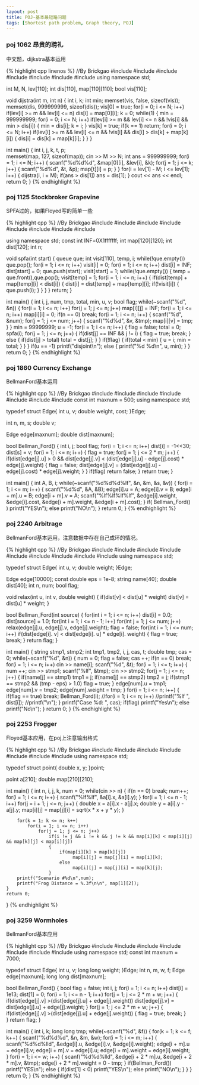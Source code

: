 ```yaml
---
layout: post
title: POJ-基本最短路问题
tags: [Shortest path problem, Graph theory, POJ]
---
```


### poj 1062 昂贵的聘礼

中文题，dijkstra基本运用

{% highlight cpp linenos %}
//By Brickgao
#include <iostream>
#include <cstdio>
#include <cstring>
#include <cmath>
#include <cstdlib>
#include <algorithm>
#include <vector>
using namespace std;

int M, N, lev[110];
int dis[110], map[110][110];
bool vis[110];

void dijstra(int m, int n)
{
    int i, k;
    int min;
    memset(vis, false, sizeof(vis));
    memset(dis, 999999999, sizeof(dis));
    vis[0] = true;
    for(i = 0; i <= N; i++)
        if(lev[i] >= m && lev[i] <= n)
            dis[i] = map[0][i];
    k = 0;
    while(1)
    {
        min = 999999999;
        for(i = 0; i <= N; i++)
            if(lev[i] >= m && lev[i] <= n && !vis[i] && min > dis[i])
            {
                min = dis[i];
                k = i;
            }
        vis[k] = true;
        if(k == 1)
            return;
        for(i = 0; i <= N; i++)
            if(lev[i] >= m && lev[i] <= n && !vis[i] && dis[i] > dis[k] + map[k][i])
            {
                dis[i] = dis[k] + map[k][i];
            }
    }
}

int main()
{
    int i, j, k, t, p;                                                                                                                                          
    memset(map, 127, sizeof(map));
    cin >> M >> N;
    int ans = 999999999;
    for(i = 1; i <= N; i++)
    {
        scanf("%d%d%d", &map[0][i], &lev[i], &k);
        for(j = 1; j <= k; j++)
        {
            scanf("%d%d", &t, &p);
            map[t][i] = p;
        }
    }
    for(i = lev[1] - M; i <= lev[1]; i++)
    {
        dijstra(i, i + M);
        if(ans > dis[1])
            ans = dis[1];
    }
    cout << ans << endl;
    return 0;
}
{% endhighlight %}

### poj 1125 Stockbroker Grapevine

SPFA过的，如果Floyed写的简单一些

{% highlight cpp %}
//By Brickgao
#include <iostream>
#include <cstdio>
#include <cstring>
#include <cmath>
#include <cstdlib>
#include <algorithm>
#include <vector>
#include <queue>

using namespace std;
const int INF=0X1fffffff;
int map[120][120];
int dist[120];
int n;

void spfa(int start)
{
	queue <int> que;
	int visit[110], temp, i;
	while(!que.empty())
		que.pop();
	for(i = 1; i <= n; i++) visit[i] = 0;
	for(i = 1; i <= n; i++)
		dist[i] = INF;
	dist[start] = 0;
	que.push(start);
	visit[start] = 1;
	while(!que.empty())
	{
		temp = que.front(),que.pop();
		visit[temp] = 1;
		for(i = 1; i <= n; i++)
		{
			if(dist[temp] + map[temp][i] < dist[i])
			{
				dist[i] = dist[temp] + map[temp][i];
				if(!visit[i])
				{
					que.push(i);
				}
			}
		}
	}
	return;
}

int main()
{
	int i, j, num, tmp, total, min, u, v;
	bool flag;
	while(~scanf("%d", &n))
	{
		for(i = 1; i <= n; i++)
			for(j = 1; j <= n; j++)
				map[i][j] = INF;
		for(i = 1; i <= n; i++)
			map[i][i] = 0;
		if(n == 0) break;
		for(i = 1; i <= n; i++)
		{
			scanf("%d", &num);
			for(j = 1; j <= num; j++)
			{
				scanf("%d%d", &v, &tmp);
				map[i][v] = tmp;
			}
		}
		min = 99999999;
		u = -1;
		for(i = 1; i <= n; i++)
		{
			flag = false;
			total = 0;
			spfa(i);
			for(j = 1; j <= n; j++)
			{
				if(dist[j] == INF && j != i)
				{
					flag = true;
					break;
				}
				else
				{
					if(dist[j] > total)
						total = dist[j];
				}
			}
			if(!flag)
			{
				if(total < min)
				{
					u = i;
					min = total;
				}
			}
		}
		if(u == -1) printf("disjoint\n");
		else
		{
			printf("%d %d\n", u, min);
		}
	}
    return 0;
}
{% endhighlight %}

### poj 1860 Currency Exchange

BellmanFord基本运用

{% highlight cpp %}
//By Brickgao
#include <iostream>
#include <cstdio>
#include <cstring>
#include <cmath>
#include <cstdlib>
#include <algorithm>
#include <vector>
const int maxnum = 500;
using namespace std;

typedef struct Edge{
	int u, v;
	double weight, cost;
}Edge;

int n, m, s;
double v;

Edge edge[maxnum];
double dist[maxnum];

bool Bellman_Ford()
{
	int i, j;
	bool flag;
	for(i = 1; i <= n; i++)
		dist[i] = -1<<30;
	dist[s] = v;
	for(i = 1; i <= n; i++)
	{
	    flag = true;
		for(j = 1; j <= 2 * m; j++)
		{
		    if(dist[edge[j].u] > 0 && dist[edge[j].v] < (dist[edge[j].u] - edge[j].cost) * edge[j].weight)
		    {
                flag = false;
                dist[edge[j].v] = (dist[edge[j].u] - edge[j].cost) * edge[j].weight;
		    }
		}
		if(flag)   return false;
	}
    return true;
}

int main()
{
	int A, B, i;
	while(~scanf("%d%d%d%lf", &n, &m, &s, &v))
	{
		for(i = 1; i <= m; i++)
		{
		    scanf("%d%d", &A, &B);
			edge[i].u = A; edge[i].v = B;
			edge[i + m].u = B; edge[i + m].v = A;
			scanf("%lf%lf%lf%lf", &edge[i].weight, &edge[i].cost, &edge[i + m].weight, &edge[i + m].cost);
		}
		if( Bellman_Ford() ) printf("YES\n");
		else
            printf("NO\n");
    }
    return 0;
}
{% endhighlight %}

### poj 2240 Arbitrage

BellmanFord基本运用，注意数据中存在自己成环的情况。

{% highlight cpp %}
//By Brickgao
#include <iostream>
#include <cstdio>
#include <cstring>
#include <cmath>
#include <cstdlib>
#include <algorithm>
#include <vector>
#include <string>
#include <queue>
using namespace std;

typedef struct Edge{
	int u, v;
	double weight;
}Edge;

Edge edge[10000];
const double eps = 1e-8;
string name[40];
double dist[40];
int n, num;
bool flag;

void relax(int u, int v, double weight)
{
	if(dist[v] < dist[u] * weight)
		dist[v] = dist[u] * weight;
}

bool Bellman_Ford(int source)
{
	for(int i = 1; i <= n; i++)
		dist[i] = 0.0;
    dist[source] = 1.0;
	for(int i = 1; i <= n - 1; i++)
		for(int j = 1; j <= num; j++)
			relax(edge[j].u, edge[j].v, edge[j].weight);
	flag = false;
	for(int i = 1; i <= num; i++)
		if(dist[edge[i]. v] < dist[edge[i]. u] * edge[i]. weight)
		{
			flag = true;
			break;
		}
	return flag;
}

int main()
{
	string stmp1, stmp2;
	int tmp1, tmp2, i, j, cas, t;
	double tmp;
	cas = 0;
	while(~scanf("%d", &n))
	{
		num = 0;
		flag = false;
		cas ++;
		if(n == 0) break;
		for(i = 1; i <= n; i++)
			cin >> name[i];
		scanf("%d", &t);
		for(i = 1; i <= t; i++)
		{
			num ++;
			cin >> stmp1;
			scanf("%lf", &tmp);
			cin >> stmp2;
			for(j = 1; j <= n; j++)
			{
				if(name[j] == stmp1) tmp1 = j;
				if(name[j] == stmp2) tmp2 = j;
				if(stmp1 == stmp2 && (tmp - eps) > 1.0) flag = true;
			}
		    edge[num].u = tmp1;
			edge[num].v = tmp2;
			edge[num].weight = tmp;
		}
		for(i = 1; i <= n; i++)
		{
			if(flag == true) break;
			Bellman_Ford(i);
			//for(i = 1; i <= n; i++)
				//printf("%lf ", dist[i]);
		    //printf("\n");
		}
		printf("Case %d: ", cas);
		if(flag) printf("Yes\n");
		else printf("No\n");
	}
    return 0;
}
{% endhighlight %}

### poj 2253 Frogger

Floyed基本应用，在poj上注意输出格式

{% highlight cpp %}
//By Brickgao
#include <iostream>
#include <cstdio>
#include <cstring>
#include <cmath>
#include <cstdlib>
#include <algorithm>
#include <vector>
using namespace std;

typedef struct point{
   double x, y;
}point;

point a[210];
double map[210][210];

int main()
{
	int n, i, j, k, num = 0;
	while(cin >> n)
	{
		if(n == 0) break;
		num++;
		for(i = 1; i <= n; i++)
		{
			scanf("%lf%lf", &a[i].x, &a[i].y);
		}
		for(i = 1; i <= n - 1; i++)
			for(j = i + 1; j <= n; j++)
			{
				double x = a[i].x - a[j].x;
				double y = a[i].y - a[j].y;
				map[i][j] = map[j][i] = sqrt(x * x + y * y);
			}

		for(k = 1; k <= n; k++)
			for(i = 1; i <= n; i++)
				for(j = 1; j <= n; j++)
				    if(i != j && i != k && j != k && map[i][k] < map[i][j] && map[k][j] < map[i][j])
					{	
						if(map[i][k] > map[k][j])
						     map[i][j] = map[j][i] = map[i][k];
						else
							 map[i][j] = map[j][i] = map[k][j];
					}
		printf("Scenario #%d\n",num);
		printf("Frog Distance = %.3f\n\n", map[1][2]);
	}
    return 0;
}
{% endhighlight %}

### poj 3259 Wormholes

BellmanFord基本应用

{% highlight cpp %}
//By Brickgao
#include <iostream>
#include <cstdio>
#include <cstring>
#include <cmath>
#include <cstdlib>
#include <algorithm>
#include <vector>
using namespace std;
const int maxnum = 7000;

typedef struct Edge{
	int u, v;
	long long weight;
}Edge;
int n, m, w, f;
Edge edge[maxnum];
long long dist[maxnum];

bool Bellman_Ford()
{
	bool flag = false;
	int i, j;
	for(i = 1; i <= n; i++)
		dist[i] = 1e13;
	dist[1] = 0;
	for(i = 1; i <= n - 1; i++)
		for(j = 1; j <= 2 * m + w; j++)
		{
			if(dist[edge[j].v] >(dist[edge[j].u] + edge[j].weight))
				dist[edge[j].v] = dist[edge[j].u] + edge[j].weight;
		}
	for(j = 1; j <= 2 * m + w; j++)
	{
		if(dist[edge[j].v] >(dist[edge[j].u] + edge[j].weight))
		{
			flag = true;
			break;
		}	
	}
	return flag;
}


int main()
{
	int i, k;
	long long tmp;
	while(~scanf("%d", &f))
	{
		for(k = 1; k <= f; k++)
		{
			scanf("%d%d%d", &n, &m, &w);
			for(i = 1; i <= m; i++)
			{
				scanf("%d%d%lld", &edge[i].u, &edge[i].v, &edge[i].weight);
				edge[i + m].u = edge[i].v;
				edge[i + m].v = edge[i].u;
				edge[i + m].weight = edge[i].weight;
			}
			for(i = 1; i <= w; i++)
			{
				scanf("%d%d%lld", &edge[i + 2 * m].u, &edge[i + 2 * m].v, &tmp);
				edge[i + 2 * m].weight = 0 - tmp;
			}
			if(Bellman_Ford()) printf("YES\n");
			else
				{
					if(dist[1] < 0) printf("YES\n");
					else printf("NO\n");
				}
		}
	}
    return 0;
}
{% endhighlight %}

